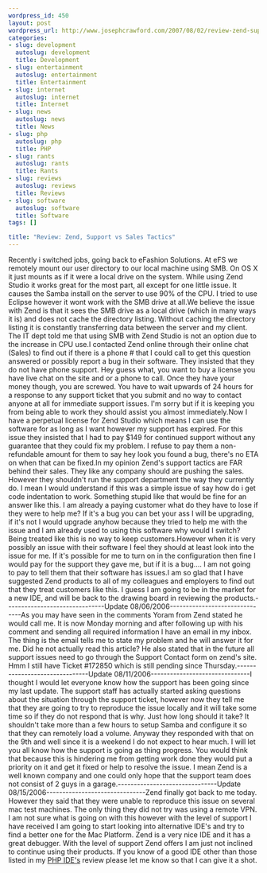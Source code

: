 ```yaml
--- 
wordpress_id: 450
layout: post
wordpress_url: http://www.josephcrawford.com/2007/08/02/review-zend-support-vs-sales-tactics/
categories: 
- slug: development
  autoslug: development
  title: Development
- slug: entertainment
  autoslug: entertainment
  title: Entertainment
- slug: internet
  autoslug: internet
  title: Internet
- slug: news
  autoslug: news
  title: News
- slug: php
  autoslug: php
  title: PHP
- slug: rants
  autoslug: rants
  title: Rants
- slug: reviews
  autoslug: reviews
  title: Reviews
- slug: software
  autoslug: software
  title: Software
tags: []

title: "Review: Zend, Support vs Sales Tactics"
---
```

Recently i switched jobs, going back to eFashion Solutions.  At eFS we remotely mount our user directory to our local machine using SMB.  On OS X it just mounts as if it were a local drive on the system.  While using Zend Studio it works great for the most part, all except for one little issue.  It causes the Samba install on the server to use 90% of the CPU.  I tried to use Eclipse however it wont work with the SMB drive at all.We believe the issue with Zend is that it sees the SMB drive as a local drive (which in many ways it is) and does not cache the directory listing.  Without caching the directory listing it is constantly transferring data between the server and my client.  The IT dept told me that using SMB with Zend Studio is not an option due to the increase in CPU use.I contacted Zend online through their online chat (Sales) to find out if there is a phone # that I could call to get this question answered or possibly report a bug in their software.  They insisted that they do not have phone support.  Hey guess what, you want to buy a license you have live chat on the site and or a phone to call.  Once they have your money though, you are screwed.  You have to wait upwards of 24 hours for a response to any support ticket that you submit and no way to contact anyone at all for immediate support issues.  I'm sorry but if it is keeping you from being able to work they should assist you almost immediately.<!--more-->Now I have a perpetual license for Zend Studio which means I can use the software for as long as I want however my support has expired.  For this issue they insisted that I had to pay $149 for continued support without any guarantee that they could fix my problem.  I refuse to pay them a non-refundable amount for them to say hey look you found a bug, there's no ETA on when that can be fixed.In my opinion Zend's support tactics are FAR behind their sales.  They like any company should are pushing the sales.  However they shouldn't run the support department the way they currently do.  I mean I would understand if this was a simple issue of say how do i get code indentation to work.  Something stupid like that would be fine for an answer like this.  I am already a paying customer what do they have to lose if they were to help me?  If it's a bug you can bet your ass I will be upgrading, if it's not I would upgrade anyhow because they tried to help me with the issue and I am already used to using this software why would I switch?  Being treated like this is no way to keep customers.However when it is very possibly an issue with their software I feel they should at least look into the issue for me.  If it's possible for me to turn on in the configuration then fine I would pay for the support they gave me, but if it is a bug....  I am not going to pay to tell them that their software has issues.I am so glad that I have suggested Zend products to all of my colleagues and employers to find out that they treat customers like this.  I guess I am going to be in the market for a new IDE, and will be back to the drawing board in reviewing the products.-------------------------------Update 08/06/2006-------------------------------As you may have seen in the comments Yoram from Zend stated he would call me.  It is now Monday morning and after following up with his comment and sending all required information I have an email in my inbox.  The thing is the email tells me to state my problem and he will answer it for me.  Did he not actually read this article?  He also stated that in the future all support issues need to go through the Support Contact form on zend's site.  Hmm I still have Ticket #172850 which is still pending since Thursday.-------------------------------Update 08/11/2006-------------------------------I thought I would let everyone know how the support has been going since my last update.  The support staff has actually started asking questions about the situation through the support ticket, however now they tell me that they are going to try to reproduce the issue locally and it will take some time so if they do not respond that is why.  Just how long should it take?  It shouldn't take more than a few hours to setup Samba and configure it so that they can remotely load a volume.  Anyway they responded with that on the 9th and well since it is a weekend I do not expect to hear much.  I will let you all know how the support is going as thing progress.  You would think that because this is hindering me from getting work done they would put a priority on it and get it fixed or help to resolve the issue.  I mean Zend is a well known company and one could only hope that the support team does not consist of 2 guys in a garage.-------------------------------Update 08/15/2006-------------------------------Zend finally got back to me today.  However they said that they were unable to reproduce this issue on several mac test machines.  The only thing they did not try was using a remote VPN.  I am not sure what is going on with this however with the level of support I have received I am going to start looking into alternative IDE's and try to find a better one for the Mac Platform.  Zend is a very nice IDE and it has a great debugger.  With the level of support Zend offers I am just not inclined to continue using their products.  If you know of a good IDE other than those listed in my [PHP IDE's](http://www.josephcrawford.com/2006/08/24/review-php-ides/) review please let me know so that I can give it a shot.
